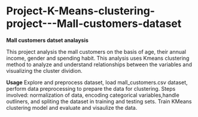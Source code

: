 # Project-K-Means-clustering-project---Mall-customers-dataset
**Mall customers datset analaysis**

This project analysis the mall customers on the basis of age, their annual income, gender and spending habit. This analysis uses Kmeans clustering method to analyze and understand relationships between the variables and visualizing the cluster dividion.

**Usage**
Explore and preprocess dataset, load mall_customers.csv dataset, perform data preprocessing to prepare the data for clustering. Steps involved: normalization of data, encoding categorical variables,handle outliners, and spliting the dataset in training and testing sets. Train KMeans clustering model and evaluate and visaulize the data.

